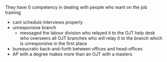 They have 0 competency in dealing with people who want on the job training
- cant schedule interviews properly
- unresponsive branch
	- messaged the labour division who relayed it to the OJT help desk who overseers all OJT branches who will relay it to the branch which is unresponsive in the first place
- bureaucratic back-and-forth between offices and head-offices
- AP with a degree makes more than an OJT with a masters
